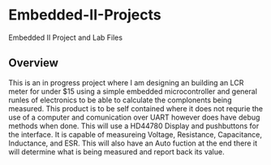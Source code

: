 # Embedded-II-Projects
Embedded II Project and Lab Files

## Overview
  This is an in progress project where I am designing an building an LCR meter for under $15 using a simple embedded microcontroller and general runles of electronics to be able to calculate the complonents being measured. This product is to be self contained where it does not requrie the use of a computer and comunication over UART however does have debug methods when done. This will use a HD44780 Display and pushbuttons for the interface. It is capable of measureing Voltage, Resistance, Capacitance, Inductance, and ESR. This will also have an Auto fuction at the end there it will determine what is being measured and report back its value.
